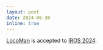 ```yaml
---
layout: post
date: 2024-06-30
inline: true
---
```


[LocoMan](https://linchangyi1.github.io/LocoMan/) is accepted to [IROS 2024](https://iros2024-abudhabi.org/).